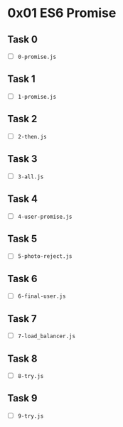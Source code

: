 # 0x01 ES6 Promise

## Task 0

- [ ] `0-promise.js`

## Task 1

- [ ] `1-promise.js`

## Task 2

- [ ] `2-then.js`

## Task 3

- [ ] `3-all.js`

## Task 4

- [ ] `4-user-promise.js`

## Task 5

- [ ] `5-photo-reject.js`

## Task 6

- [ ] `6-final-user.js`

## Task 7

- [ ] `7-load_balancer.js`

## Task 8

- [ ] `8-try.js`

## Task 9

- [ ] `9-try.js`
